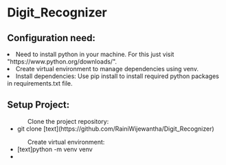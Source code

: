 # Digit_Recognizer

<h2>Configuration need:</h2>

<li>Need to install python in your machine. For this just visit "https://www.python.org/downloads/".</li>
<li>Create virtual environment to manage dependencies using venv.</li>
<li>Install dependencies: Use pip install to install required python packages in requirements.txt file.</li>

<h2>Setup Project:</h2>

<ul>
<ol>Clone the project repository:</ol>
<li>git clone [text](https://github.com/RainiWijewantha/Digit_Recognizer)</li>
<ol>Create virtual environment:</ol>
<li>[text]python -m venv venv</li>
<li></li>
</ul>